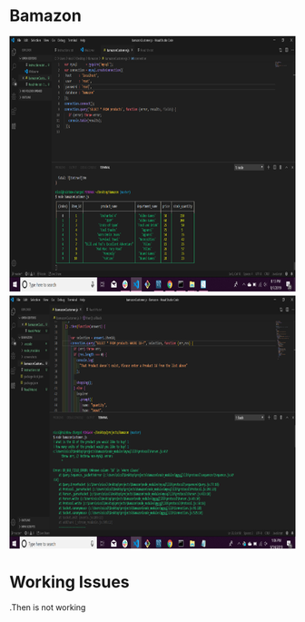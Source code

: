 # Bamazon

<img src="https://github.com/nhendricks2/Bamazon/blob/master/screenshots/ss%201.png?raw=true" alt="bama" height="450" width="628"> 
<img src="https://github.com/nhendricks2/Bamazon/blob/master/screenshots/ss2.png?raw=true" alt="bama" height="450" width="628"> 

# Working Issues
.Then is not working 
